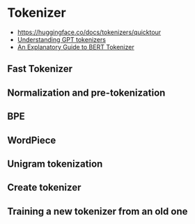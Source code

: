 # Tokenizer
- https://huggingface.co/docs/tokenizers/quicktour
- [Understanding GPT tokenizers](https://simonwillison.net/2023/Jun/8/gpt-tokenizers/)
- [An Explanatory Guide to BERT Tokenizer](https://www.analyticsvidhya.com/blog/2021/09/an-explanatory-guide-to-bert-tokenizer/)

## Fast Tokenizer

## Normalization and pre-tokenization

## BPE

## WordPiece

## Unigram tokenization


## Create tokenizer

## Training a new tokenizer from an old one 



